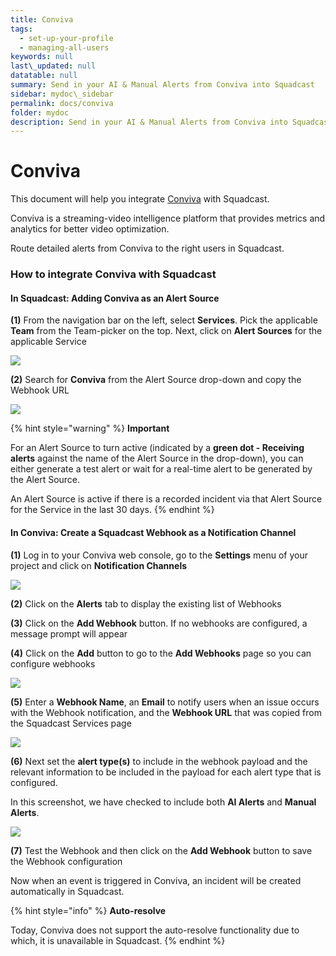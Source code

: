 ```yaml
---
title: Conviva
tags:
  - set-up-your-profile
  - managing-all-users
keywords: null
last\_updated: null
datatable: null
summary: Send in your AI & Manual Alerts from Conviva into Squadcast
sidebar: mydoc\_sidebar
permalink: docs/conviva
folder: mydoc
description: Send in your AI & Manual Alerts from Conviva into Squadcast
---
```


# Conviva

This document will help you integrate [Conviva](https://www.conviva.com/) with Squadcast.

Conviva is a streaming-video intelligence platform that provides metrics and analytics for better video optimization.

Route detailed alerts from Conviva to the right users in Squadcast.

### How to integrate Conviva with Squadcast

#### In Squadcast: Adding Conviva as an Alert Source

**(1)** From the navigation bar on the left, select **Services**. Pick the applicable **Team** from the Team-picker on the top. Next, click on **Alert Sources** for the applicable Service

![](../../.gitbook/assets/alert\_source\_1.png)

**(2)** Search for **Conviva** from the Alert Source drop-down and copy the Webhook URL

![](../../.gitbook/assets/conviva\_1.png)

{% hint style="warning" %}
**Important**

For an Alert Source to turn active (indicated by a **green dot - Receiving alerts** against the name of the Alert Source in the drop-down), you can either generate a test alert or wait for a real-time alert to be generated by the Alert Source.

An Alert Source is active if there is a recorded incident via that Alert Source for the Service in the last 30 days.
{% endhint %}

#### In Conviva: Create a Squadcast Webhook as a Notification Channel

**(1)** Log in to your Conviva web console, go to the **Settings** menu of your project and click on **Notification Channels**

![](../../.gitbook/assets/conviva\_2.png)

**(2)** Click on the **Alerts** tab to display the existing list of Webhooks

**(3)** Click on the **Add Webhook** button. If no webhooks are configured, a message prompt will appear

**(4)** Click on the **Add** button to go to the **Add Webhooks** page so you can configure webhooks

![](../../.gitbook/assets/conviva\_3.png)

**(5)** Enter a **Webhook Name**, an **Email** to notify users when an issue occurs with the Webhook notification, and the **Webhook URL** that was copied from the Squadcast Services page

![](../../.gitbook/assets/conviva\_4.png)

**(6)** Next set the **alert type(s)** to include in the webhook payload and the relevant information to be included in the payload for each alert type that is configured.

In this screenshot, we have checked to include both **AI Alerts** and **Manual Alerts**.

![](../../.gitbook/assets/conviva\_5.png)

**(7)** Test the Webhook and then click on the **Add Webhook** button to save the Webhook configuration

Now when an event is triggered in Conviva, an incident will be created automatically in Squadcast.

{% hint style="info" %}
**Auto-resolve**

Today, Conviva does not support the auto-resolve functionality due to which, it is unavailable in Squadcast.
{% endhint %}
